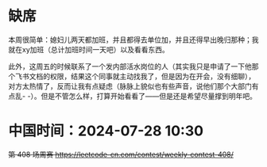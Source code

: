 
# 缺席

本周很简单：媳妇儿两天都加班，并且都得去单位加，并且还得早出晚归那种；我就在xy加班（总计加班时间一天吧）以及看看东西。

此外，这周五的时候联系了一个发内部活水岗位的人（其实我只是申请了一下他那个飞书文档的权限，结果这个同事就主动找我了，但是因为在开会，没有细聊），对方太热情了，反而让我有点疑虑（脉脉上貌似也有些声音，说他们那个大部门有点乱- -）。但是不管怎么样，打算开始看看了——但是还是希望尽量撑到明年吧。

# 中国时间：2024-07-28 10:30

~~第 408 场周赛 https://leetcode-cn.com/contest/weekly-contest-408/~~
